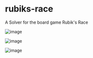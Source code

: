 # rubiks-race
A Solver for the board game Rubik's Race

![image](https://github.com/ClementJosse/rubiks-race-solver/assets/86595295/2a1cb2f8-374a-4acd-bf73-509b5dd7fe2d)

![image](https://github.com/ClementJosse/rubiks-race-solver/assets/86595295/0eaebf51-1e5a-4954-9a36-59d9894c50c9)

![image](https://github.com/ClementJosse/rubiks-race-solver/assets/86595295/f501efd6-880c-4bd2-8db8-bff03130f607)
